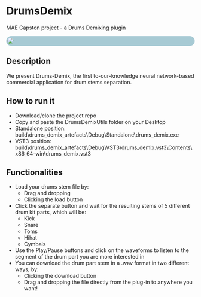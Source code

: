 # DrumsDemix
MAE Capston project - a Drums Demixing plugin

<div style="background-color: rgb(167, 202, 212); border-radius: 15px; padding: 5px">
<image src="drums_demix/DrumsDemixUtils/DrumsDemixImages/DD_GUI.png" style="margin-left: -2px; border-radius: 15px"></image>
</div>



## Description
We present Drums-Demix, the first to-our-knowledge neural network-based commercial application for drum stems separation.

## How to run it
* Download/clone the project repo
* Copy and paste the DrumsDemixUtils folder on your Desktop
* Standalone position: build\drums_demix_artefacts\Debug\Standalone\drums_demix.exe
* VST3 position:       build\drums_demix_artefacts\Debug\VST3\drums_demix.vst3\Contents\x86_64-win\drums_demix.vst3

## Functionalities
* Load your drums stem file by:
  * Drag and dropping
  * Clicking the load button
* Click the separate button and wait for the resulting stems of 5 different drum kit parts, which will be:
  * Kick
  * Snare
  * Toms
  * Hihat
  * Cymbals
* Use the Play/Pause buttons and click on the waveforms to listen to the segment of the drum part you are more interested in
* You can download the drum part stem in a .wav format in two different ways, by:
  * Clicking the download button
  * Drag and dropping the file directly from the plug-in to anywhere you want!   

